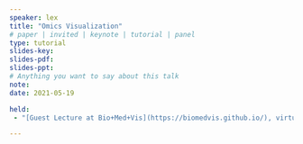 ```yaml
---
speaker: lex
title: "Omics Visualization"
# paper | invited | keynote | tutorial | panel
type: tutorial
slides-key: 
slides-pdf:
slides-ppt: 
# Anything you want to say about this talk
note:
date: 2021-05-19

held:
 - "[Guest Lecture at Bio+Med+Vis](https://biomedvis.github.io/), virtual, 2021-05-19."

---
```

